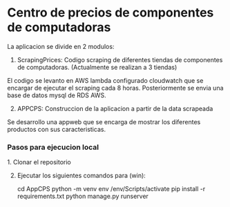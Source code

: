 <h1>Centro de precios de componentes de computadoras</h1>


La aplicacion se divide en 2 modulos:


1. ScrapingPrices: Codigo scraping de diferentes tiendas de componentes de computadoras. (Actualmente se realizan a 3 tiendas)

El codigo se levanto en AWS lambda configurado cloudwatch que se encargar de ejecutar el scraping cada 8 horas. Posteriormente se envia una base de datos mysql de RDS AWS.

2. APPCPS: Construccion de la aplicacion a partir de la data scrapeada

Se desarrollo una appweb que se encarga de mostrar los diferentes productos con sus caracteristicas.

<h3>Pasos para ejecucion local</h3>
1. Clonar el repositorio

2. Ejecutar los siguientes comandos para (win):

    cd AppCPS
    python -m venv env
    /env/Scripts/activate
    pip install -r requirements.txt
    python manage.py runserver
    


